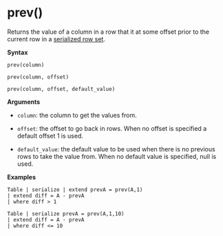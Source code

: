 # prev()

Returns the value of a column in a row that it at some offset prior to the
current row in a [serialized row set](./windowsfunctions.md#serialized-row-set).

**Syntax**

`prev(column)`

`prev(column, offset)`

`prev(column, offset, default_value)`

**Arguments**

* `column`: the column to get the values from.

* `offset`: the offset to go back in rows. When no offset is specified a default offset 1 is used.

* `default_value`: the default value to be used when there is no previous rows to take the value from. When no default value is specified, null is used.


**Examples**

```
Table | serialize | extend prevA = prev(A,1)
| extend diff = A - prevA
| where diff > 1

Table | serialize prevA = prev(A,1,10)
| extend diff = A - prevA
| where diff <= 10
```
